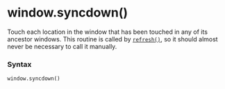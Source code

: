 # window.syncdown()

Touch each location in the window that has been touched in any of its ancestor windows. This routine is called by [`refresh()`](/modules/curses/window/refresh.md), so it should almost never be necessary to call it manually.

### Syntax

```python
window.syncdown()
```